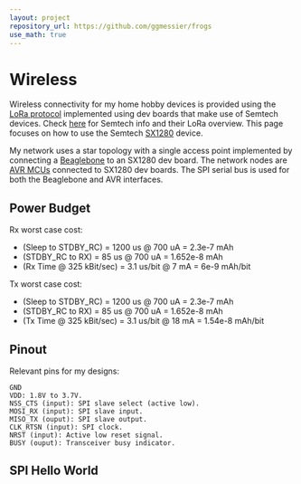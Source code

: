```yaml
---
layout: project
repository_url: https://github.com/ggmessier/frogs
use_math: true
---
```

# Wireless

Wireless connectivity for my home hobby devices is provided using the [LoRa protocol](https://en.wikipedia.org/wiki/LoRa) implemented using dev boards that make use of Semtech devices.  Check [here](https://www.semtech.com/lora/what-is-lora) for Semtech info and their LoRa overview.  This page focuses on how to use the Semtech [SX1280](https://www.semtech.com/products/wireless-rf/lora-24ghz/sx1280) device.

My network uses a star topology with a single access point implemented by connecting a [Beaglebone](bbb) to an SX1280 dev board.  The network nodes are [AVR MCUs](avr) connected to SX1280 dev boards.  The SPI serial bus is used for both the Beaglebone and AVR interfaces.


## Power Budget

Rx worst case cost:
- (Sleep to STDBY_RC) = 1200 us @ 700 uA = 2.3e-7 mAh
- (STDBY_RC to RX) = 85 us @ 700 uA = 1.652e-8 mAh
- (Rx Time @ 325 kBit/sec) = 3.1 us/bit  @ 7 mA = 6e-9 mAh/bit

Tx worst case cost:
- (Sleep to STDBY_RC) = 1200 us @ 700 uA = 2.3e-7 mAh
- (STDBY_RC to RX) = 85 us @ 700 uA = 1.652e-8 mAh
- (Tx Time @ 325 kBit/sec) = 3.1 us/bit  @ 18 mA = 1.54e-8 mAh/bit




## Pinout

Relevant pins for my designs:
```
GND
VDD: 1.8V to 3.7V.
NSS_CTS (input): SPI slave select (active low).
MOSI_RX (input): SPI slave input.
MISO_TX (ouput): SPI slave output.
CLK_RTSN (input): SPI clock.
NRST (input): Active low reset signal.
BUSY (ouput): Transceiver busy indicator.
```

## SPI Hello World





